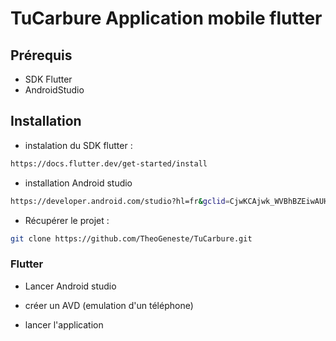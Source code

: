 # TuCarbure Application mobile flutter

## Prérequis

- SDK Flutter
- AndroidStudio


## Installation
- instalation du SDK flutter :

```bash
https://docs.flutter.dev/get-started/install
```

- installation Android studio

```bash
https://developer.android.com/studio?hl=fr&gclid=CjwKCAjwk_WVBhBZEiwAUHQCmU4BGD9l0ARaUFm5KVIvE3zWx5Yz_8pC0XQMNwXBgCvM2UxGdrSZORoCEWIQAvD_BwE&gclsrc=aw.ds
```

- Récupérer le projet :

```bash
git clone https://github.com/TheoGeneste/TuCarbure.git
```

### Flutter

- Lancer Android studio

- créer un AVD (emulation d'un téléphone)

- lancer l'application
